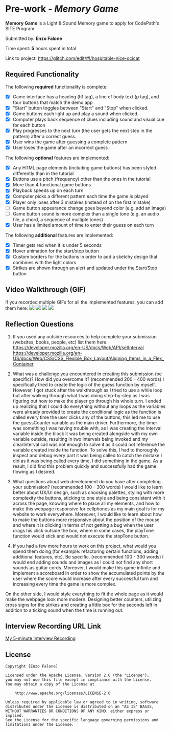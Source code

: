 # Pre-work - *Memory Game*

**Memory Game** is a Light & Sound Memory game to apply for CodePath's SITE Program. 

Submitted by: **Enzo Falone**

Time spent: **5** hours spent in total

Link to project: https://glitch.com/edit/#!/hospitable-nice-ocicat

## Required Functionality

The following **required** functionality is complete:

* [x] Game interface has a heading (h1 tag), a line of body text (p tag), and four buttons that match the demo app
* [x] "Start" button toggles between "Start" and "Stop" when clicked. 
* [x] Game buttons each light up and play a sound when clicked. 
* [x] Computer plays back sequence of clues including sound and visual cue for each button
* [x] Play progresses to the next turn (the user gets the next step in the pattern) after a correct guess. 
* [x] User wins the game after guessing a complete pattern
* [x] User loses the game after an incorrect guess

The following **optional** features are implemented:

* [x] Any HTML page elements (including game buttons) has been styled differently than in the tutorial
* [x] Buttons use a pitch (frequency) other than the ones in the tutorial
* [x] More than 4 functional game buttons
* [x] Playback speeds up on each turn
* [x] Computer picks a different pattern each time the game is played
* [x] Player only loses after 3 mistakes (instead of on the first mistake)
* [ ] Game button appearance change goes beyond color (e.g. add an image)
* [ ] Game button sound is more complex than a single tone (e.g. an audio file, a chord, a sequence of multiple tones)
* [x] User has a limited amount of time to enter their guess on each turn

The following **additional** features are implemented:

- [x] Timer gets red when it is under 5 seconds
- [x] Hover animation for the start/stop button
- [x] Custom borders for the buttons in order to add a sketchy design that combines with the light colors
- [x] Strikes are shown through an alert and updated under the Start/Stop button

## Video Walkthrough (GIF)

If you recorded multiple GIFs for all the implemented features, you can add them here:
![](gif1-link-here)
![](gif2-link-here)
![](gif3-link-here)
![](gif4-link-here)

## Reflection Questions
1. If you used any outside resources to help complete your submission (websites, books, people, etc) list them here. 
https://developer.mozilla.org/en-US/docs/Web/API/setInterval
https://developer.mozilla.org/en-US/docs/Web/CSS/CSS_Flexible_Box_Layout/Aligning_Items_in_a_Flex_Container

2. What was a challenge you encountered in creating this submission (be specific)? How did you overcome it? (recommended 200 - 400 words) 
I specifically tried to create the logic of the guess function by myself. However, I got stuck after the walkthrough as I tried to use a while loop but after walking through what I was doing step-by-step as I was figuring out how to make the player go through his whole turn. I ended up realizing that I could do everything without any loops as the variables were already provided to create the conditional logic as the function is called every time the user clicks any of the buttons, this led me to use the guessCounter variable as the main driver. Furthermore, the timer was something I was having trouble with, as I was creating the interval variable inside the block it was being created alongside with my own variable outside, resulting in two intervals being invoked and my clearInterval call was not enough to solve it as it could not reference the variable created inside the function. To solve this, I had to thoroughly inspect and debug every part it was being called to catch the mistake I did as it was being called every time, I did something in the game. As a result, I did find this problem quickly and successfully had the game flowing as I desired.

3. What questions about web development do you have after completing your submission? (recommended 100 - 300 words) 
I would like to learn better about UX/UI design, such as choosing palettes, styling with more complexity the buttons, sticking to one style and being consistent with it across the page, knowing where to place all my elements, and how to make this webpage responsive for cellphones as my main goal is for my website to work everywhere. Moreover, I would like to learn about how to make the buttons more responsive about the position of the mouse and where it is clicking in terms of not getting a bug when the user drags his click outside the box, where in some cases, the playTone function would stick and would not execute the stopTone button. 

4. If you had a few more hours to work on this project, what would you spend them doing (for example: refactoring certain functions, adding additional features, etc). Be specific. (recommended 100 - 300 words) 
I would end adding sounds and images as I could not find any short sounds as guitar cords. Moreover, I would make this game infinite and implement a scoreboard in order to show the accumulated points by the user where the score would increase after every successful turn and increasing every time the game is more complex. 

On the other side, I would style everything to fit the whole page as it would make the webpage look more modern. Designing better counters, utilizing cross signs for the strikes and creating a little box for the seconds left in addition to a ticking sound when the time is running out.

## Interview Recording URL Link

[My 5-minute Interview Recording](your-link-here)


## License

    Copyright [Enzo Falone]

    Licensed under the Apache License, Version 2.0 (the "License");
    you may not use this file except in compliance with the License.
    You may obtain a copy of the License at

        http://www.apache.org/licenses/LICENSE-2.0

    Unless required by applicable law or agreed to in writing, software
    distributed under the License is distributed on an "AS IS" BASIS,
    WITHOUT WARRANTIES OR CONDITIONS OF ANY KIND, either express or implied.
    See the License for the specific language governing permissions and
    limitations under the License.
